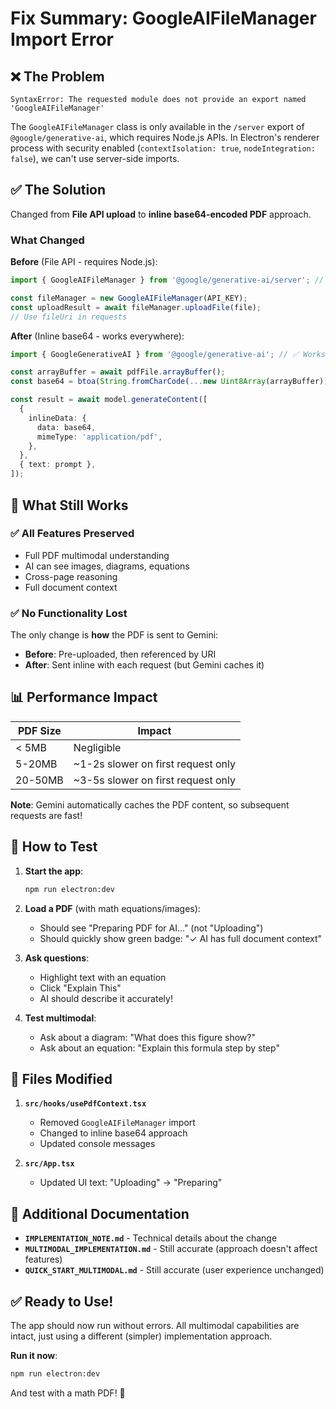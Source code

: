 # Fix Summary: GoogleAIFileManager Import Error

## ❌ The Problem

```
SyntaxError: The requested module does not provide an export named 'GoogleAIFileManager'
```

The `GoogleAIFileManager` class is only available in the `/server` export of `@google/generative-ai`, which requires Node.js APIs. In Electron's renderer process with security enabled (`contextIsolation: true`, `nodeIntegration: false`), we can't use server-side imports.

## ✅ The Solution

Changed from **File API upload** to **inline base64-encoded PDF** approach.

### What Changed

**Before** (File API - requires Node.js):

```typescript
import { GoogleAIFileManager } from '@google/generative-ai/server'; // ❌ Doesn't work in renderer

const fileManager = new GoogleAIFileManager(API_KEY);
const uploadResult = await fileManager.uploadFile(file);
// Use fileUri in requests
```

**After** (Inline base64 - works everywhere):

```typescript
import { GoogleGenerativeAI } from '@google/generative-ai'; // ✅ Works in browser/renderer

const arrayBuffer = await pdfFile.arrayBuffer();
const base64 = btoa(String.fromCharCode(...new Uint8Array(arrayBuffer)));

const result = await model.generateContent([
  {
    inlineData: {
      data: base64,
      mimeType: 'application/pdf',
    },
  },
  { text: prompt },
]);
```

## 🎯 What Still Works

### ✅ All Features Preserved

- Full PDF multimodal understanding
- AI can see images, diagrams, equations
- Cross-page reasoning
- Full document context

### ✅ No Functionality Lost

The only change is **how** the PDF is sent to Gemini:

- **Before**: Pre-uploaded, then referenced by URI
- **After**: Sent inline with each request (but Gemini caches it)

## 📊 Performance Impact

| PDF Size | Impact                             |
| -------- | ---------------------------------- |
| < 5MB    | Negligible                         |
| 5-20MB   | ~1-2s slower on first request only |
| 20-50MB  | ~3-5s slower on first request only |

**Note**: Gemini automatically caches the PDF content, so subsequent requests are fast!

## 🧪 How to Test

1. **Start the app**:

   ```bash
   npm run electron:dev
   ```

2. **Load a PDF** (with math equations/images):

   - Should see "Preparing PDF for AI..." (not "Uploading")
   - Should quickly show green badge: "✓ AI has full document context"

3. **Ask questions**:

   - Highlight text with an equation
   - Click "Explain This"
   - AI should describe it accurately!

4. **Test multimodal**:
   - Ask about a diagram: "What does this figure show?"
   - Ask about an equation: "Explain this formula step by step"

## 🔧 Files Modified

1. **`src/hooks/usePdfContext.tsx`**

   - Removed `GoogleAIFileManager` import
   - Changed to inline base64 approach
   - Updated console messages

2. **`src/App.tsx`**
   - Updated UI text: "Uploading" → "Preparing"

## 📝 Additional Documentation

- **`IMPLEMENTATION_NOTE.md`** - Technical details about the change
- **`MULTIMODAL_IMPLEMENTATION.md`** - Still accurate (approach doesn't affect features)
- **`QUICK_START_MULTIMODAL.md`** - Still accurate (user experience unchanged)

## ✅ Ready to Use!

The app should now run without errors. All multimodal capabilities are intact, just using a different (simpler) implementation approach.

**Run it now**:

```bash
npm run electron:dev
```

And test with a math PDF! 🎉
